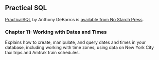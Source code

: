 ## Practical SQL

[PracticalSQL](https://www.nostarch.com/practicalSQL) by Anthony DeBarros is [available from No Starch Press](https://www.nostarch.com/practicalSQL).

### Chapter 11: Working with Dates and Times

Explains how to create, manipulate, and query dates and times in your database, including working with time zones, using data on New York City taxi trips and Amtrak train schedules.


